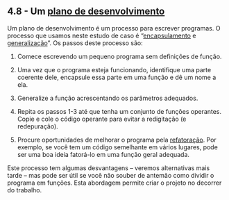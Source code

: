 ## 4.8 - Um [plano de desenvolvimento](11-glossario.md#plano-de-desenvolvimento)

Um plano de desenvolvimento é um processo para escrever programas. O processo que usamos neste estudo de caso é “[encapsulamento](11-glossario.md#encapsulamento) e [generalização](11-glossario.md#generalização)”. Os passos deste processo são:

1. Comece escrevendo um pequeno programa sem definições de função.

2. Uma vez que o programa esteja funcionando, identifique uma parte coerente dele, encapsule essa parte em uma função e dê um nome a ela.

3. Generalize a função acrescentando os parâmetros adequados.

4. Repita os passos 1-3 até que tenha um conjunto de funções operantes. Copie e cole o código operante para evitar a redigitação (e redepuração).

5. Procure oportunidades de melhorar o programa pela [refatoração](11-glossario.md#refatoração). Por exemplo, se você tem um código semelhante em vários lugares, pode ser uma boa ideia fatorá-lo em uma função geral adequada.

Este processo tem algumas desvantagens – veremos alternativas mais tarde – mas pode ser útil se você não souber de antemão como dividir o programa em funções. Esta abordagem permite criar o projeto no decorrer do trabalho.
